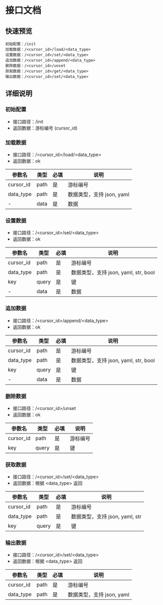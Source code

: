 # 接口文档

## 快速预览
```
初始配置：/init
加载数据：/<cursor_id>/load/<data_type>
设置数据：/<cursor_id>/set/<data_type>
追加数据：/<cursor_id>/append/<data_type>
删除数据：/<cursor_id>/unset
获取数据：/<cursor_id>/get/<data_type>
输出数据：/<cursor_id>/set/<data_type>
```

## 详细说明

### 初始配置
- 接口路径：/init
- 返回数据：游标编号 (cursor_id)

### 加载数据
- 接口路径：/<cursor_id>/load/<data_type>
- 返回数据：ok

参数名|类型|必填|说明
---|---|---|---
cursor_id|path|是|游标编号
data_type|path|是|数据类型，支持 json, yaml
-|data|是|数据

### 设置数据
- 接口路径：/<cursor_id>/set/<data_type>
- 返回数据：ok

参数名|类型|必填|说明
---|---|---|---
cursor_id|path|是|游标编号
data_type|path|是|数据类型，支持 json, yaml, str, bool
key|query|是|键
-|data|是|数据

### 追加数据
- 接口路径：/<cursor_id>/append/<data_type>
- 返回数据：ok

参数名|类型|必填|说明
---|---|---|---
cursor_id|path|是|游标编号
data_type|path|是|数据类型，支持 json, yaml, str, bool
key|query|是|键
-|data|是|数据

### 删除数据
- 接口路径：/<cursor_id>/unset
- 返回数据：ok

参数名|类型|必填|说明
---|---|---|---
cursor_id|path|是|游标编号
key|query|是|键

### 获取数据
- 接口路径：/<cursor_id>/set/<data_type>
- 返回数据：根据 <data_type> 返回

参数名|类型|必填|说明
---|---|---|---
cursor_id|path|是|游标编号
data_type|path|是|数据类型，支持 json, yaml, str
key|query|是|键

### 输出数据
- 接口路径：/<cursor_id>/set/<data_type>
- 返回数据：根据 <data_type> 返回

参数名|类型|必填|说明
---|---|---|---
cursor_id|path|是|游标编号
data_type|path|是|数据类型，支持 json, yaml
